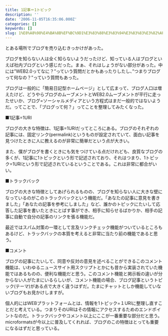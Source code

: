 ```yaml
---
title: 1記事＝1トピック
description: ''
date: '2006-11-05T16:35:06.000Z'
categories: []
keywords: []
slug: 1%E8%A8%98%E4%BA%8B%EF%BC%9D1%E3%83%88%E3%83%94%E3%83%83%E3%82%AF
---
```

とある場所でブログを売り込むきっかけがあった。  
  
ブログを知らない人は全く知らないようだったけど、知っている人はブログといえば社内ブログという感じだった。まぁ、それはしょうがない部分があった。中には”WEB2.0ってなに？”っていう質問だとかもあったりしたし、”つまりブログって何なの？”っていう質問もあった。  
  
ブログは一般的に「簡易日記型ホームページ」として広まって、ブログ人口は増えたけど、どうやらブログのムーブメントとWEB2.0ムーブメントが平行に走ったせいか、ブログ=ソーシャルメディアという方程式はまだ一般的ではないようだ。ってことで、「ブログって何？」ってことを整理してみたくなった。

■1記事=1URI  
  
ブログの大きな特徴は、1記事=1URIだってところにある。ブログのそれぞれの記事には、固定リンク(permalink)というものが設定されていて、面白い記事を見つけたときに人に教えるのが非常に簡単だという点が大きい。  
  
また、僕がブログを書くときにも気をつけている点だけれども、良質なブログの多くが、1記事に1トピックという形で記述されており、それはつまり、1トピック=1URIという形で記述されているということである。これは非常に都合がいい。

■トラックバック  
  
ブログの大きな特徴としてあげられるものの、ブログを知らない人に大きな壁になっているのがこのトラックバックという機能だ。「あなたの記事に意見を書きました」「あなたの記事を参考にしました」など、誰かのトピックにたいして応答した記事を書いたときにとばす事ができ、相手に知らせるばかりか、相手の記事に自動で自分の記事のリンクを張る機能だ。  
  
最近ではスパム対策の一環として言及リンクチェック機能がついているところもあるけど、トラックバックの本質を考えると非常に当たり前の機能であると思う。

■コメント  
  
ブログの記事にたいして、同意や反対の意見を述べることができるこのコメント機能は、いわゆるニュースサイト用スクリプトとかにも昔から実装されていた機能ではあるものの、便利な機能だと思う。このコメント機能と掲示板の違いが分からない人がたまにいるらしいが、コメント機能の場合、ブログ記事というトピック(テーマ)がある点で大きく違うはずだ。たまにチャットとしか機能していないブログもお見かけしますが。

個人的にはWEBプラットフォームとは、情報を1トピック=１URIに整理し直すことだと考えている。つまりそのURIはその情報にアクセスするためのエンドポイントなのだ。トラックバックやコメント以上にここが一番重要な部分だと思う。microformatsが今以上に普及してくれれば、ブログのこの特徴はとっても重要になるはずだと思っている。